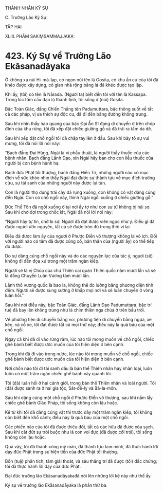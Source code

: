 THÁNH NHÂN KÝ SỰ

C. Trưởng Lão Ký Sự:

TẬP HAI

XLIII. PHẨM SAKIṂSAMMAJJAKA:

# 423. Ký Sự về Trưởng Lão Ekāsanadāyaka

Ở không xa núi Hi-mã-lạp, có ngọn núi tên là Gosita, có khu ẩn cư của tôi đã khéo được xây dựng, có gian nhà rộng bằng lá đã khéo được tạo lập.

Khi ấy, (tôi) có tên là Nārada. (Người ta) biết đến tôi với tên là Kassapa. Trong lúc tầm cầu đạo lộ thanh tịnh, tôi sống ở (núi) Gosita.

Bậc Toàn Giác, đấng Chiến Thắng tên Padumuttara, bậc thông suốt về tất cả các pháp, vị ưa thích sự độc cư, đã đi đến bằng đường không trung.

Sau khi nhìn thấy hào quang của bậc Đại Ẩn Sĩ đang di chuyển ở trên chóp đỉnh của khu rừng, tôi đã xếp đặt chiếc giường gỗ và đã trải ra tấm da dê.

Sau khi xếp đặt chỗ ngồi tôi đã chắp tay lên ở đầu. Sau khi bày tỏ sự vui mừng, tôi đã nói lời nói này:

“Bạch đấng Đại Hùng, Ngài là vị phẫu thuật, là người thầy thuốc của các bệnh nhân. Bạch đấng Lãnh Đạo, xin Ngài hãy ban cho con liều thuốc của người bị cơn bệnh hành hạ.

Bạch đức Phật tối thượng, bạch đấng Hiền Trí, những người nào có mục đích về sức khỏe nhìn thấy Ngài đạt được sự thành tựu về mục đích trường cửu, sự tái sanh của những người này được lụi tàn.

Con là người thọ dụng trái cây đã rụng xuống, con không có vật dâng cúng đến Ngài. Con có chỗ ngồi này, thỉnh Ngài ngồi xuống ở chiếc giường gỗ.”

Đức Thế Tôn đã ngồi xuống ở tại nơi ấy tợ như con sư tử không bị hãi sợ. Sau khi chờ đợi trong chốc lát, Ngài đã nói lời nói này:

“Ngươi hãy tự tin, chớ lo sợ. Ngươi đã đạt được viên ngọc như ý. Điều gì đã được ngươi ước nguyện, tất cả sẽ được tròn đủ trong thời vị lai.

Điều đã được làm ấy của ngươi ở Phước Điền vô thượng không là vô ích. Đối với người nào có tâm đã được củng cố, bản thân của (người ấy) có thể tiếp độ được.

Do sự dâng cúng chỗ ngồi này và do các nguyện lực của tác ý, ngươi (sẽ) không đi đến đọa xứ trong một trăm ngàn kiếp.

Ngươi sẽ là vị Chúa của chư Thiên cai quản Thiên quốc năm mươi lần và sẽ là đấng Chuyển Luân Vương tám mươi lần.

Lãnh thổ vương quốc là bao la, không thể đo lường bằng phương diện tính đếm. Ngươi sẽ được sung sướng ở khắp mọi nơi và sẽ luân chuyển ở vòng luân hồi.”

Sau khi nói điều này, bậc Toàn Giác, đấng Lãnh Đạo Padumuttara, bậc trí tuệ đã bay lên không trung như là chim thiên nga chúa ở trên bầu trời.

Về phương tiện di chuyển bằng voi, phương tiện di chuyển bằng ngựa, xe kéo, và cỗ xe, tôi đạt được tất cả mọi thứ này; điều này là quả báu của một chổ ngồi.

Ngay cả khi đã đi vào rừng rậm, lúc nào tôi mong muốn về chỗ ngồi, chiếc ghế bành biết được ước muốn của tôi hiện diện ở bên cạnh.

Trong khi đã đi vào trong nước, lúc nào tôi mong muốn về chỗ ngồi, chiếc ghế bành biết được ước muốn của tôi hiện diện ở bên cạnh.

Nơi chốn nào tôi đi tái sanh dầu là bản thể Thiên nhân hay nhân loại, luôn luôn có một trăm ngàn chiếc ghế bành vây quanh tôi.

Tôi (đã) luân hồi ở hai cảnh giới, trong bản thể Thiên nhân và loài người. Tôi (đã) được sanh ra ở hai gia tộc, Sát-đế-lỵ và Bà-la-môn.

Sau khi dâng cúng một chỗ ngồi ở Phước Điền vô thượng, sau khi nắm lấy chiếc ghế bành Giáo Pháp, tôi sống không còn lậu hoặc.

Kể từ khi tôi đã dâng cúng vật thí trước đây một trăm ngàn kiếp, tôi không còn biết đến khổ cảnh; điều này là quả báu của một chỗ ngồi.

Các phiền não của tôi đã được thiêu đốt, tất cả các hữu đã được xóa sạch. Sau khi cắt đứt sự trói buộc như là con voi đực (đã được cởi trói), tôi sống không còn lậu hoặc.

Quả vậy, tôi đã thành công mỹ mãn, đã thành tựu tam minh, đã thực hành lời dạy đức Phật trong sự hiện tiền của đức Phật tối thượng.

Bốn (tuệ) phân tích, tám giải thoát, và sáu thắng trí đã được (tôi) đắc chứng; tôi đã thực hành lời dạy của đức Phật.

Đại đức trưởng lão Ekāsanadāyakađã nói lên những lời kệ này như thế ấy.

Ký sự về trưởng lão Ekāsanadāyaka là phần thứ ba.
